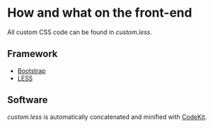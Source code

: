 # How and what on the front-end

All custom CSS code can be found in *custom.less*. 

## Framework
- [Bootstrap](http://twitter.github.com/bootstrap/ "Twitter Bootstrap")
- [LESS](http://lesscss.org/ "LESS")

## Software
*custom.less* is automatically concatenated and minified with [CodeKit](http://incident57.com/codekit/ "CodeKit by Incident57").
